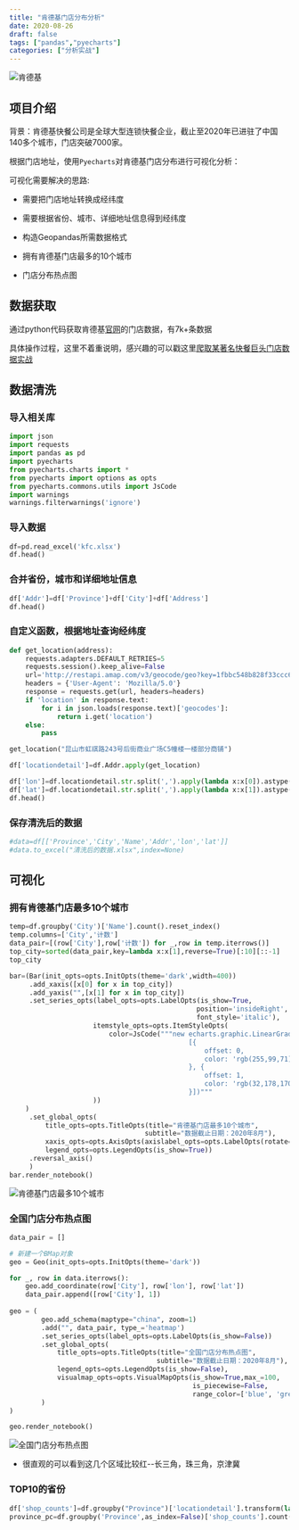 ```yaml
---
title: "肯德基门店分布分析"
date: 2020-08-26
draft: false
tags: ["pandas","pyecharts"]
categories: ["分析实战"]
---
```


![肯德基](/images/202008/kfc.png)

## 项目介绍

背景：肯德基快餐公司是全球大型连锁快餐企业，截止至2020年已进驻了中国140多个城市，门店突破7000家。

根据门店地址，使用`Pyecharts`对肯德基门店分布进行可视化分析：

可视化需要解决的思路:

* 需要把门店地址转换成经纬度

* 需要根据省份、城市、详细地址信息得到经纬度

* 构造Geopandas所需数据格式

* 拥有肯德基门店最多的10个城市

* 门店分布热点图

## 数据获取

通过python代码获取肯德基[官网](http://www.kfc.com.cn/kfccda/storelist/index.aspx)的门店数据，有7k+条数据

具体操作过程，这里不着重说明，感兴趣的可以戳这里[爬取某著名快餐巨头门店数据实战](https://hank-leo.github.io/post/spider/爬取某著名快餐巨头门店数据实战/)

## 数据清洗

### 导入相关库

```python
import json
import requests
import pandas as pd
import pyecharts
from pyecharts.charts import *
from pyecharts import options as opts
from pyecharts.commons.utils import JsCode
import warnings
warnings.filterwarnings('ignore')
```

### 导入数据

```python
df=pd.read_excel('kfc.xlsx')
df.head()
```

### 合并省份，城市和详细地址信息

```python
df['Addr']=df['Province']+df['City']+df['Address']
df.head()
```


### 自定义函数，根据地址查询经纬度


```python
def get_location(address):
    requests.adapters.DEFAULT_RETRIES=5
    requests.session().keep_alive=False
    url='http://restapi.amap.com/v3/geocode/geo?key=1fbbc548b828f33ccc64f4613ae52497&s=rsv3&city=35&address={}'.format(address)
    headers = {'User-Agent': 'Mozilla/5.0'}
    response = requests.get(url, headers=headers)
    if 'location' in response.text:
        for i in json.loads(response.text)['geocodes']:
            return i.get('location')
    else:
        pass
```

```python
get_location("昆山市虹祺路243号后街商业广场C5幢楼一楼部分商铺")
```

```python
df['locationdetail']=df.Addr.apply(get_location)
```


```python
df['lon']=df.locationdetail.str.split(',').apply(lambda x:x[0]).astype(float)##经度
df['lat']=df.locationdetail.str.split(',').apply(lambda x:x[1]).astype(float)#纬度
df.head()
```

### 保存清洗后的数据


```python
#data=df[['Province','City','Name','Addr','lon','lat']]
#data.to_excel("清洗后的数据.xlsx",index=None)
```

## 可视化

### 拥有肯德基门店最多10个城市


```python
temp=df.groupby('City')['Name'].count().reset_index()
temp.columns=['City','计数']
data_pair=[(row['City'],row['计数']) for _,row in temp.iterrows()]
top_city=sorted(data_pair,key=lambda x:x[1],reverse=True)[:10][::-1]
top_city
```


```python
bar=(Bar(init_opts=opts.InitOpts(theme='dark',width=400))
     .add_xaxis([x[0] for x in top_city])
     .add_yaxis("",[x[1] for x in top_city])
     .set_series_opts(label_opts=opts.LabelOpts(is_show=True,
                                               position='insideRight',
                                               font_style='italic'),
                     itemstyle_opts=opts.ItemStyleOpts(
                         color=JsCode("""new echarts.graphic.LinearGradient(1, 0, 0, 0, 
                                             [{
                                                 offset: 0,
                                                 color: 'rgb(255,99,71)'
                                             }, {
                                                 offset: 1,
                                                 color: 'rgb(32,178,170)'
                                             }])"""
                     ))
    )
     .set_global_opts(
         title_opts=opts.TitleOpts(title="肯德基门店最多10个城市",
                                  subtitle="数据截止日期：2020年8月"),
         xaxis_opts=opts.AxisOpts(axislabel_opts=opts.LabelOpts(rotate=45)),
         legend_opts=opts.LegendOpts(is_show=True))
     .reversal_axis()
     )
bar.render_notebook()
```
![肯德基门店最多10个城市](/images/202008/肯德基门店最多10个城市.png)

### 全国门店分布热点图

```python
data_pair = []

# 新建一个BMap对象
geo = Geo(init_opts=opts.InitOpts(theme='dark'))

for _, row in data.iterrows():
    geo.add_coordinate(row['City'], row['lon'], row['lat'])
    data_pair.append([row['City'], 1])
    
geo = (
        geo.add_schema(maptype="china", zoom=1)
        .add("", data_pair, type_='heatmap')
        .set_series_opts(label_opts=opts.LabelOpts(is_show=False))
        .set_global_opts(
            title_opts=opts.TitleOpts(title="全国门店分布热点图",
                                     subtitle="数据截止日期：2020年8月"),
            legend_opts=opts.LegendOpts(is_show=False),
            visualmap_opts=opts.VisualMapOpts(is_show=True,max_=100, 
                                              is_piecewise=False, 
                                              range_color=['blue', 'green', 'yellow', 'red'])
        )
)

geo.render_notebook()
```
![全国门店分布热点图](/images/202008/全国门店分布热点图.png)

- 很直观的可以看到这几个区域比较红--长三角，珠三角，京津冀

### TOP10的省份
```python
df['shop_counts']=df.groupby("Province")['locationdetail'].transform(lambda x: x.count())
province_pc=df.groupby('Province',as_index=False)['shop_counts'].count().sort_values(by='shop_counts',ascending=False)
```
